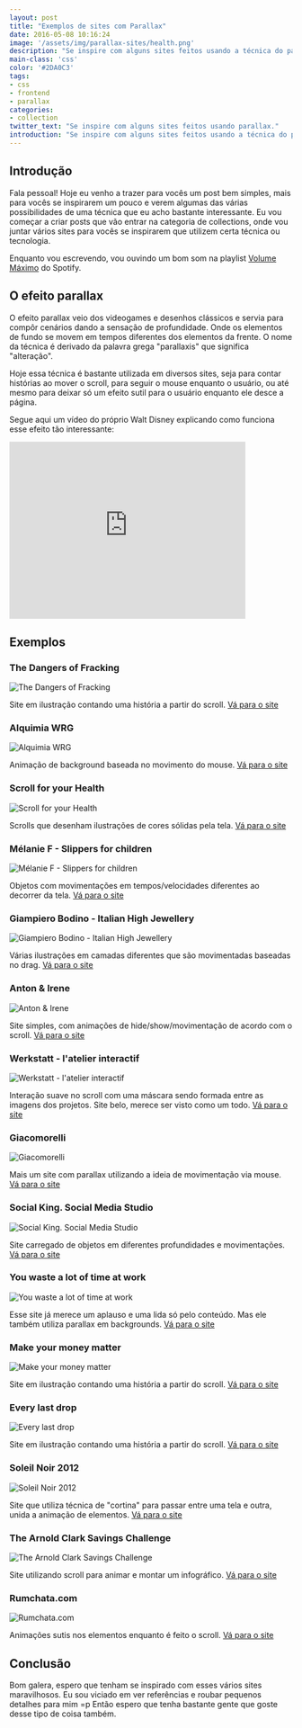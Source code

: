 ```yaml
---
layout: post
title: "Exemplos de sites com Parallax"
date: 2016-05-08 10:16:24
image: '/assets/img/parallax-sites/health.png'
description: "Se inspire com alguns sites feitos usando a técnica do parallax."
main-class: 'css'
color: '#2DA0C3'
tags:
- css
- frontend
- parallax
categories:
- collection
twitter_text: "Se inspire com alguns sites feitos usando parallax."
introduction: "Se inspire com alguns sites feitos usando a técnica do parallax."
---
```


## Introdução

Fala pessoal! Hoje eu venho a trazer para vocês um post bem simples, mais para vocês se inspirarem um pouco e verem algumas das várias possibilidades de uma técnica que eu acho bastante interessante. Eu vou começar a criar posts que vão entrar na categoria de collections, onde vou juntar vários sites para vocês se inspirarem que utilizem certa técnica ou tecnologia.

Enquanto vou escrevendo, vou ouvindo um bom som na playlist [Volume Máximo](https://open.spotify.com/user/spotifybrazilian/playlist/7w7CeDkSKeGPBfHd3HSi98) do Spotify.

## O efeito parallax

O efeito parallax veio dos videogames e desenhos clássicos e servia para compôr cenários dando a sensação de profundidade. Onde os elementos de fundo se movem em tempos diferentes dos elementos da frente. O nome da técnica é derivado da palavra grega "parallaxis" que significa "alteração".

Hoje essa técnica é bastante utilizada em diversos sites, seja para contar histórias ao mover o scroll, para seguir o mouse enquanto o usuário, ou até mesmo para deixar só um efeito sutil para o usuário enquanto ele desce a página.

Segue aqui um vídeo do próprio Walt Disney explicando como funciona esse efeito tão interessante:

<iframe width="420" height="315" src="https://www.youtube.com/embed/kN-eCBAOw60" frameborder="0" allowfullscreen></iframe>

## Exemplos

### The Dangers of Fracking

![The Dangers of Fracking](/assets/img/parallax-sites/dangers.png)

Site em ilustração contando uma história a partir do scroll. [Vá para o site](http://www.dangersoffracking.com/)


### Alquimia WRG

![Alquimia WRG](/assets/img/parallax-sites/alquimia.png)

Animação de background baseada no movimento do mouse. [Vá para o site](http://www.alquimiawrg.com/#/home)


### Scroll for your Health

![Scroll for your Health](/assets/img/parallax-sites/health.png)

Scrolls que desenham ilustrações de cores sólidas pela tela. [Vá para o site](http://tomerlerner.com/web/scroll/index.html)

### Mélanie F - Slippers for children

![Mélanie F - Slippers for children](/assets/img/parallax-sites/melanie.png)

Objetos com movimentações em tempos/velocidades diferentes ao decorrer da tela. [Vá para o site](http://melanie-f.com/en/)

### Giampiero Bodino - Italian High Jewellery

![Giampiero Bodino - Italian High Jewellery](/assets/img/parallax-sites/giam.png)

Várias ilustrações em camadas diferentes que são movimentadas baseadas no drag. [Vá para o site](http://www.giampierobodino.com/)

### Anton & Irene

![Anton & Irene](/assets/img/parallax-sites/anton.png)

Site simples, com animações de hide/show/movimentação de acordo com o scroll. [Vá para o site](http://antonandirene.com/)

### Werkstatt - l'atelier interactif

![Werkstatt - l'atelier interactif](/assets/img/parallax-sites/latellier.png)

Interação suave no scroll com uma máscara sendo formada entre as imagens dos projetos. Site belo, merece ser visto como um todo. [Vá para o site](http://www.werkstatt.fr/#/home)

### Giacomorelli

![Giacomorelli](/assets/img/parallax-sites/giaco.png)

Mais um site com parallax utilizando a ideia de movimentação via mouse. [Vá para o site](http://www.giacomorelli.com/)

### Social King. Social Media Studio

![Social King. Social Media Studio](/assets/img/parallax-sites/king.png)

Site carregado de objetos em diferentes profundidades e movimentações. [Vá para o site](http://socialking.ru/eng)

### You waste a lot of time at work

![You waste a lot of time at work](/assets/img/parallax-sites/work.png)

Esse site já merece um aplauso e uma lida só pelo conteúdo. Mas ele também utiliza parallax em backgrounds. [Vá para o site](https://www.atlassian.com/time-wasting-at-work-infographic)

### Make your money matter

![Make your money matter](/assets/img/parallax-sites/money.png)

Site em ilustração contando uma história a partir do scroll. [Vá para o site](http://makeyourmoneymatter.org/)

### Every last drop

![Every last drop](/assets/img/parallax-sites/drop.png)

Site em ilustração contando uma história a partir do scroll. [Vá para o site](http://everylastdrop.co.uk/)

### Soleil Noir 2012

![Soleil Noir 2012](/assets/img/parallax-sites/soleil.png)

Site que utiliza técnica de "cortina" para passar entre uma tela e outra, unida a animação de elementos. [Vá para o site](http://www.soleilnoir.net/believein/#/start)

### The Arnold Clark Savings Challenge

![The Arnold Clark Savings Challenge](/assets/img/parallax-sites/arnold.png)

Site utilizando scroll para animar e montar um infográfico. [Vá para o site](http://www.arnoldclark.com/challenge/)

### Rumchata.com

![Rumchata.com](/assets/img/parallax-sites/rum.png)

Animações sutis nos elementos enquanto é feito o scroll. [Vá para o site](http://www.rumchata.com/)

## Conclusão

Bom galera, espero que tenham se inspirado com esses vários sites maravilhosos. Eu sou viciado em ver referências e roubar pequenos detalhes para mim =p
Então espero que tenha bastante gente que goste desse tipo de coisa também.
